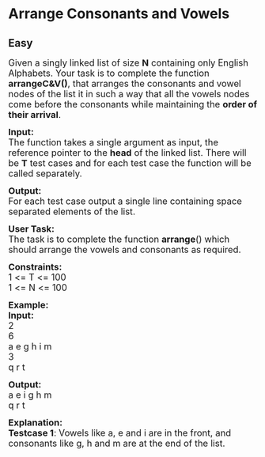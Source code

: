 # Arrange Consonants and Vowels
## Easy 
<div class="problem-statement">
                <p></p><p><span style="font-size:18px">Given a singly linked list of size <strong>N</strong> containing only English Alphabets. Your task is to complete the function <strong>arrangeC&amp;V()</strong>, that&nbsp;arranges the consonants and vowel nodes of the list it in such a way that all the vowels nodes come before the consonants while maintaining the&nbsp;<strong>order of their arrival</strong>.</span></p>

<p><span style="font-size:18px"><strong>Input:</strong><br>
The function takes a single argument as input, the reference pointer to the <strong>head</strong> of the linked list. There will be <strong>T</strong> test cases and for each test case the function will be called separately.</span></p>

<p><span style="font-size:18px"><strong>Output:</strong><br>
For each test case output a single line containing space separated elements of the list.</span></p>

<p><span style="font-size:18px"><strong>User Task:</strong><br>
The task is to complete the function&nbsp;<strong>arrange</strong>() which should arrange the vowels and consonants as required.</span></p>

<p><span style="font-size:18px"><strong>Constraints:</strong><br>
1 &lt;= T &lt;= 100<br>
1 &lt;= N &lt;= 100</span></p>

<p><span style="font-size:18px"><strong>Example:<br>
Input:</strong><br>
2<br>
6<br>
a e g h i m<br>
3<br>
q r t</span></p>

<p><span style="font-size:18px"><strong>Output:</strong><br>
a e i g h m<br>
q r t</span></p>

<p><span style="font-size:18px"><strong>Explanation:<br>
Testcase 1</strong>: Vowels like a, e and i are in the front, and consonants like g, h and m are at the end of the list.</span><br>
&nbsp;</p>
 <p></p>
            </div>